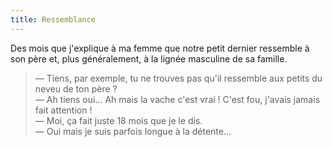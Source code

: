 ```yaml
---
title: Ressemblance
---
```


Des mois que j'explique à ma femme que notre petit dernier ressemble à son père
et, plus généralement, à la lignée masculine de sa famille.

> — Tiens, par exemple, tu ne trouves pas qu'il ressemble aux petits du neveu de
> ton père ?  
> — Ah tiens oui... Ah mais la vache c'est vrai ! C'est fou, j'avais jamais fait
> attention !  
> — Moi, ça fait juste 18 mois que je le dis.  
> — Oui mais je suis parfois longue à la détente...
